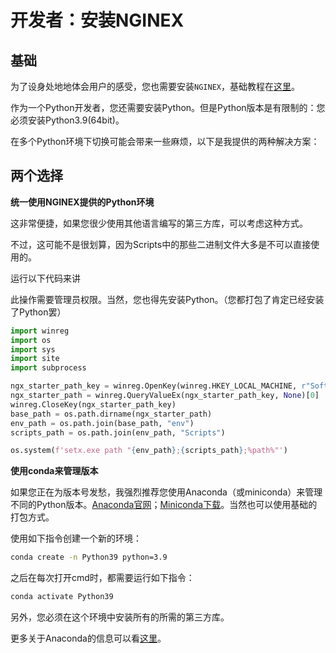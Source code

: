 # 开发者：安装NGINEX

## 基础

为了设身处地地体会用户的感受，您也需要安装`NGINEX`，基础教程在[这里](../../ngx_user/01install_nginex.md)。

作为一个Python开发者，您还需要安装Python。但是Python版本是有限制的：您必须安装Python3.9(64bit)。

在多个Python环境下切换可能会带来一些麻烦，以下是我提供的两种解决方案：

## 两个选择

**统一使用NGINEX提供的Python环境**

这非常便捷，如果您很少使用其他语言编写的第三方库，可以考虑这种方式。

不过，这可能不是很划算，因为Scripts中的那些二进制文件大多是不可以直接使用的。

运行以下代码来讲

此操作需要管理员权限。当然，您也得先安装Python。（您都打包了肯定已经安装了Python罢）

```python
import winreg
import os
import sys
import site
import subprocess

ngx_starter_path_key = winreg.OpenKey(winreg.HKEY_LOCAL_MACHINE, r"Software\Microsoft\Windows\CurrentVersion\App Paths\ngx_starter.exe")
ngx_starter_path = winreg.QueryValueEx(ngx_starter_path_key, None)[0]
winreg.CloseKey(ngx_starter_path_key)
base_path = os.path.dirname(ngx_starter_path)
env_path = os.path.join(base_path, "env")
scripts_path = os.path.join(env_path, "Scripts")

os.system(f'setx.exe path "{env_path};{scripts_path};%path%"')

```

**使用conda来管理版本**

如果您正在为版本号发愁，我强烈推荐您使用Anaconda（或miniconda）来管理不同的Python版本。[Anaconda官网](https://www.anaconda.com/)；[Miniconda下载](https://docs.conda.io/en/latest/miniconda.html)。当然也可以使用基础的打包方式。

使用如下指令创建一个新的环境：

```cmd
conda create -n Python39 python=3.9
```

之后在每次打开cmd时，都需要运行如下指令：

```cmd
conda activate Python39
```

另外，您必须在这个环境中安装所有的所需的第三方库。

更多关于Anaconda的信息可以看[这里](https://docs.conda.io/en/latest/)。

